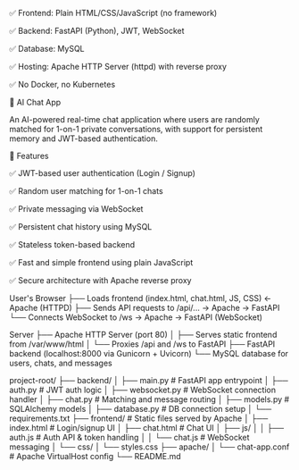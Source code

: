 ✅ Frontend: Plain HTML/CSS/JavaScript (no framework)

✅ Backend: FastAPI (Python), JWT, WebSocket

✅ Database: MySQL

✅ Hosting: Apache HTTP Server (httpd) with reverse proxy

✅ No Docker, no Kubernetes

💬 AI Chat App

An AI-powered real-time chat application where users are randomly matched for 1-on-1 private conversations, with support for persistent memory and JWT-based authentication.

🚀 Features

✅ JWT-based user authentication (Login / Signup)

✅ Random user matching for 1-on-1 chats

✅ Private messaging via WebSocket

✅ Persistent chat history using MySQL

✅ Stateless token-based backend

✅ Fast and simple frontend using plain JavaScript

✅ Secure architecture with Apache reverse proxy


User's Browser
   ├── Loads frontend (index.html, chat.html, JS, CSS) ← Apache (HTTPD)
   ├── Sends API requests to /api/...                 → Apache → FastAPI
   └── Connects WebSocket to /ws                      → Apache → FastAPI (WebSocket)

Server
   ├── Apache HTTP Server (port 80)
   │   ├── Serves static frontend from /var/www/html
   │   └── Proxies /api and /ws to FastAPI
   ├── FastAPI backend (localhost:8000 via Gunicorn + Uvicorn)
   └── MySQL database for users, chats, and messages


project-root/
├── backend/
│   ├── main.py               # FastAPI app entrypoint
│   ├── auth.py               # JWT auth logic
│   ├── websocket.py          # WebSocket connection handler
│   ├── chat.py               # Matching and message routing
│   ├── models.py             # SQLAlchemy models
│   ├── database.py           # DB connection setup
│   └── requirements.txt
├── frontend/                 # Static files served by Apache
│   ├── index.html            # Login/signup UI
│   ├── chat.html             # Chat UI
│   ├── js/
│   │   ├── auth.js           # Auth API & token handling
│   │   └── chat.js           # WebSocket messaging
│   └── css/
│       └── styles.css
├── apache/
│   └── chat-app.conf         # Apache VirtualHost config
└── README.md
